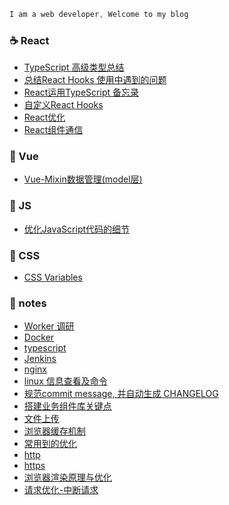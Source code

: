```js
I am a web developer, Welcome to my blog
```

### :coffee: React
*   [TypeScript 高级类型总结](https://github.com/peng-yin/note/issues/58)
*   [总结React Hooks 使用中遇到的问题](https://github.com/peng-yin/note/issues/55)
*   [React运用TypeScript 备忘录](https://github.com/peng-yin/note/issues/53)
*   [自定义React Hooks](https://github.com/peng-yin/note/issues/45)
*   [React优化](https://github.com/peng-yin/note/issues/49)
*   [React组件通信](https://github.com/peng-yin/note/issues/16)

### :custard: Vue
*   [Vue-Mixin数据管理(model层)](https://github.com/peng-yin/note/issues/54)

### :microscope: JS
*   [优化JavaScript代码的细节](https://github.com/peng-yin/note/issues/5)

### :art: CSS
*   [CSS Variables](https://github.com/peng-yin/note/issues/3)

### :jack_o_lantern: notes
*   [Worker 调研](https://github.com/peng-yin/note/issues/56)
*   [Docker](https://github.com/peng-yin/note/issues/47)
*   [typescript](https://github.com/peng-yin/note/issues/25)
*   [Jenkins](https://github.com/peng-yin/note/issues/21)
*   [nginx](https://github.com/peng-yin/note/issues/7)
*   [linux 信息查看及命令](https://github.com/peng-yin/note/issues/8)
*   [规范commit message, 并自动生成 CHANGELOG](https://github.com/peng-yin/note/issues/43)
*   [搭建业务组件库关键点](https://github.com/peng-yin/note/issues/59)
*   [文件上传](https://github.com/peng-yin/note/issues/70)
*   [浏览器缓存机制](https://github.com/peng-yin/note/issues/69)
*   [常用到的优化](https://github.com/peng-yin/note/issues/66)
*   [http](https://github.com/peng-yin/note/issues/67)
*   [https](https://github.com/peng-yin/note/issues/68)
*   [浏览器渲染原理与优化](https://github.com/peng-yin/note/issues/63)
*   [请求优化-中断请求](https://github.com/peng-yin/note/issues/65)
